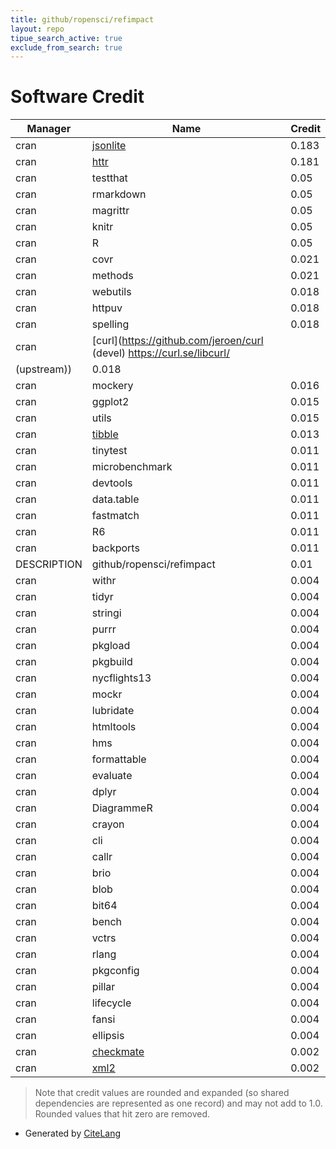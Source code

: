 ```yaml
---
title: github/ropensci/refimpact
layout: repo
tipue_search_active: true
exclude_from_search: true
---
```

# Software Credit

|Manager|Name|Credit|
|-------|----|------|
|cran|[jsonlite](https://arxiv.org/abs/1403.2805 (paper))|0.183|
|cran|[httr](https://httr.r-lib.org/)|0.181|
|cran|testthat|0.05|
|cran|rmarkdown|0.05|
|cran|magrittr|0.05|
|cran|knitr|0.05|
|cran|R|0.05|
|cran|covr|0.021|
|cran|methods|0.021|
|cran|webutils|0.018|
|cran|httpuv|0.018|
|cran|spelling|0.018|
|cran|[curl](https://github.com/jeroen/curl (devel) https://curl.se/libcurl/
(upstream))|0.018|
|cran|mockery|0.016|
|cran|ggplot2|0.015|
|cran|utils|0.015|
|cran|[tibble](https://tibble.tidyverse.org/)|0.013|
|cran|tinytest|0.011|
|cran|microbenchmark|0.011|
|cran|devtools|0.011|
|cran|data.table|0.011|
|cran|fastmatch|0.011|
|cran|R6|0.011|
|cran|backports|0.011|
|DESCRIPTION|github/ropensci/refimpact|0.01|
|cran|withr|0.004|
|cran|tidyr|0.004|
|cran|stringi|0.004|
|cran|purrr|0.004|
|cran|pkgload|0.004|
|cran|pkgbuild|0.004|
|cran|nycflights13|0.004|
|cran|mockr|0.004|
|cran|lubridate|0.004|
|cran|htmltools|0.004|
|cran|hms|0.004|
|cran|formattable|0.004|
|cran|evaluate|0.004|
|cran|dplyr|0.004|
|cran|DiagrammeR|0.004|
|cran|crayon|0.004|
|cran|cli|0.004|
|cran|callr|0.004|
|cran|brio|0.004|
|cran|blob|0.004|
|cran|bit64|0.004|
|cran|bench|0.004|
|cran|vctrs|0.004|
|cran|rlang|0.004|
|cran|pkgconfig|0.004|
|cran|pillar|0.004|
|cran|lifecycle|0.004|
|cran|fansi|0.004|
|cran|ellipsis|0.004|
|cran|[checkmate](https://github.com/mllg/checkmate)|0.002|
|cran|[xml2](https://xml2.r-lib.org/)|0.002|


> Note that credit values are rounded and expanded (so shared dependencies are represented as one record) and may not add to 1.0. Rounded values that hit zero are removed.


- Generated by [CiteLang](https://github.com/vsoch/citelang)
